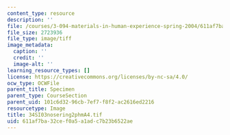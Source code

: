 ```yaml
---
content_type: resource
description: ''
file: /courses/3-094-materials-in-human-experience-spring-2004/611af7ba32cef0a5a1adc7b23b6522ae_34SI03nosering2phmA4.tif
file_size: 2723936
file_type: image/tiff
image_metadata:
  caption: ''
  credit: ''
  image-alt: ''
learning_resource_types: []
license: https://creativecommons.org/licenses/by-nc-sa/4.0/
ocw_type: OCWFile
parent_title: Specimen
parent_type: CourseSection
parent_uid: 101c6d32-96cb-7ef7-f8f2-ac2616ed2216
resourcetype: Image
title: 34SI03nosering2phmA4.tif
uid: 611af7ba-32ce-f0a5-a1ad-c7b23b6522ae
---
```

